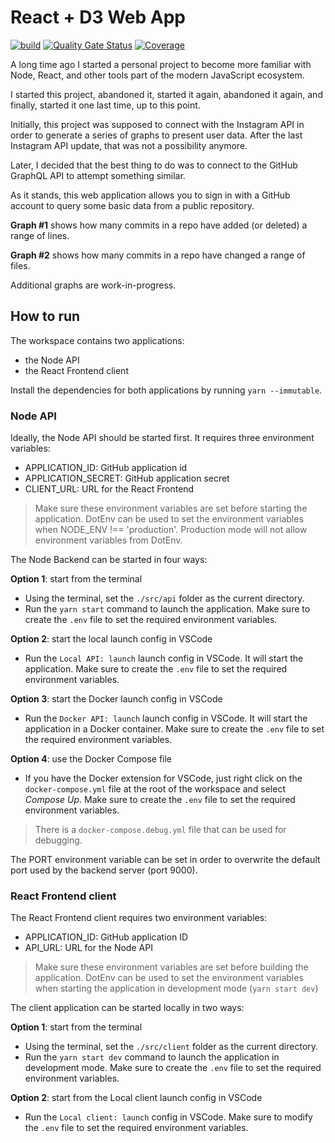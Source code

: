 # React + D3 Web App

[![build](https://github.com/rolspace/react-d3-webapp/actions/workflows/ci.yml/badge.svg)](https://github.com/rolspace/react-d3-webapp/actions/workflows/ci.yml) [![Quality Gate Status](https://sonarcloud.io/api/project_badges/measure?project=rolspace_react-d3-webapp&metric=alert_status)](https://sonarcloud.io/summary/new_code?id=rolspace_react-d3-webapp) [![Coverage](https://sonarcloud.io/api/project_badges/measure?project=rolspace_react-d3-webapp&metric=coverage)](https://sonarcloud.io/summary/new_code?id=rolspace_react-d3-webapp)

A long time ago I started a personal project to become more familiar with Node, React, and other tools part of the modern JavaScript ecosystem.

I started this project, abandoned it, started it again, abandoned it again, and finally, started it one last time, up to this point.

Initially, this project was supposed to connect with the Instagram API in order to generate a series of graphs to present user data. After the last Instagram API update, that was not a possibility anymore.

Later, I decided that the best thing to do was to connect to the GitHub GraphQL API to attempt something similar.

As it stands, this web application allows you to sign in with a GitHub account to query some basic data from a public repository.

**Graph #1** shows how many commits in a repo have added (or deleted) a range of lines.

**Graph #2** shows how many commits in a repo have changed a range of files.

Additional graphs are work-in-progress.

## How to run

The workspace contains two applications:

- the Node API
- the React Frontend client

Install the dependencies for both applications by running `yarn --immutable`.

### Node API

Ideally, the Node API should be started first. It requires three environment variables:

- APPLICATION_ID: GitHub application id
- APPLICATION_SECRET: GitHub application secret
- CLIENT_URL: URL for the React Frontend

> Make sure these environment variables are set before starting the application.
> DotEnv can be used to set the environment variables when NODE_ENV !== 'production'.
> Production mode will not allow environment variables from DotEnv.

The Node Backend can be started in four ways:

**Option 1**: start from the terminal

- Using the terminal, set the `./src/api` folder as the current directory.
- Run the `yarn start` command to launch the application. Make sure to create the `.env` file to set the required environment variables.

**Option 2**: start the local launch config in VSCode

- Run the `Local API: launch` launch config in VSCode. It will start the application. Make sure to create the `.env` file to set the required environment variables.

**Option 3**: start the Docker launch config in VSCode

- Run the `Docker API: launch` launch config in VSCode. It will start the application in a Docker container. Make sure to create the `.env` file to set the required environment variables.

**Option 4**: use the Docker Compose file

- If you have the Docker extension for VSCode, just right click on the `docker-compose.yml` file at the root of the workspace and select _Compose Up_. Make sure to create the `.env` file to set the required environment variables.

> There is a `docker-compose.debug.yml` file that can be used for debugging.

The PORT environment variable can be set in order to overwrite the default port used by the backend server (port 9000).

### React Frontend client

The React Frontend client requires two environment variables:

- APPLICATION_ID: GitHub application ID
- API_URL: URL for the Node API

> Make sure these environment variables are set before building the application.
> DotEnv can be used to set the environment variables when starting the application in development mode (`yarn start dev`)

The client application can be started locally in two ways:

**Option 1**: start from the terminal

- Using the terminal, set the `./src/client` folder as the current directory.
- Run the `yarn start dev` command to launch the application in development mode. Make sure to create the `.env` file to set the required environment variables.

**Option 2**: start from the Local client launch config in VSCode

- Run the `Local client: launch` config in VSCode. Make sure to modify the `.env` file to set the required environment variables.
